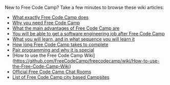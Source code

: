 New to Free Code Camp? Take a few minutes to browse these wiki articles:
- [What exactly Free Code Camp does](https://github.com/FreeCodeCamp/freecodecamp/wiki/What-exactly-Free-Code-Camp-does)
- [Why you need Free Code Camp](https://github.com/FreeCodeCamp/freecodecamp/wiki/Why-you-need-Free-Code-Camp.)
- [What the main advantages of Free Code Camp are](https://github.com/FreeCodeCamp/freecodecamp/wiki/What-the-main-advantages-of-Free-Code-Camp-are)
- [You will be able to get a software engineering job after Free Code Camp](https://github.com/FreeCodeCamp/freecodecamp/wiki/You-will-be-able-to-get-a-software-engineering-job-after-Free-Code-Camp)
- [What you will learn, and in what sequence you will learn it](https://github.com/FreeCodeCamp/freecodecamp/wiki/What-you-will-learn,-and-in-what-sequence-you-will-learn-it)
- [How long Free Code Camp takes to complete](https://github.com/FreeCodeCamp/freecodecamp/wiki/How-long-Free-Code-Camp-takes-to-complete)
- [Pair programming and why it is special](https://github.com/FreeCodeCamp/FreeCodeCamp/wiki/Pair-programming-and-why-it-is-special)
- [How to use the Free Code Camp Wiki]
(https://github.com/FreeCodeCamp/freecodecamp/wiki/How-to-use-the-Free-Code-Camp-Wiki)
- [Official Free Code Camp Chat Rooms](https://github.com/FreeCodeCamp/freecodecamp/wiki/Official-Free-Code-Camp-Chat-Rooms)
- [List of Free Code Camp city based Campsites](https://github.com/FreeCodeCamp/freecodecamp/wiki/List-of-Free-Code-Camp-city-based-Campsites)